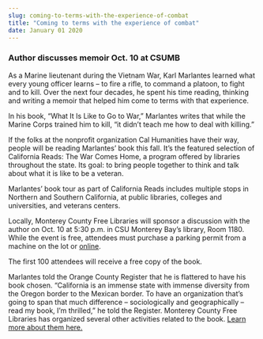 ```yaml
---
slug: coming-to-terms-with-the-experience-of-combat
title: "Coming to terms with the experience of combat"
date: January 01 2020
---
```


 
<h3>Author discusses memoir Oct. 10 at CSUMB</h3>
<p>
  As a Marine lieutenant during the Vietnam War, Karl Marlantes learned what
  every young officer learns – to fire a rifle, to command a platoon, to fight
  and to kill. Over the next four decades, he spent his time reading, thinking
  and writing a memoir that helped him come to terms with that experience.
</p>
<p>
  In his book, “What It Is Like to Go to War,” Marlantes writes that while the
  Marine Corps trained him to kill, “it didn’t teach me how to deal with
  killing.”
</p>
<p>
  If the folks at the nonprofit organization Cal Humanities have their way,
  people will be reading Marlantes’ book this fall. It’s the featured selection
  of California Reads: The War Comes Home, a program offered by libraries
  throughout the state. Its goal: to bring people together to think and talk
  about what it is like to be a veteran.
</p>
<p>
  Marlantes’ book tour as part of California Reads includes multiple stops in
  Northern and Southern California, at public libraries, colleges and
  universities, and veterans centers.
</p>
<p>
  Locally, Monterey County Free Libraries will sponsor a discussion with the
  author on Oct. 10 at 5:30 p.m. in CSU Monterey Bay’s library, Room 1180. While
  the event is free, attendees must purchase a parking permit from a machine on
  the lot or <a href="https://parking.csumb.edu/buy-permit">online</a>.
</p>
<p>The first 100 attendees will receive a free copy of the book.</p>
<p>
  Marlantes told the Orange County Register that he is flattered to have his
  book chosen. “California is an immense state with immense diversity from the
  Oregon border to the Mexican border. To have an organization that’s going to
  span that much difference – sociologically and geographically – read my book,
  I’m thrilled,” he told the Register. Monterey County Free Libraries has
  organized several other activities related to the book.
  <a href="https://www.co.monterey.ca.us/library/CalReads.html"
    >Learn more about them here.</a
  >
</p>
<p></p>
<p></p>
 
